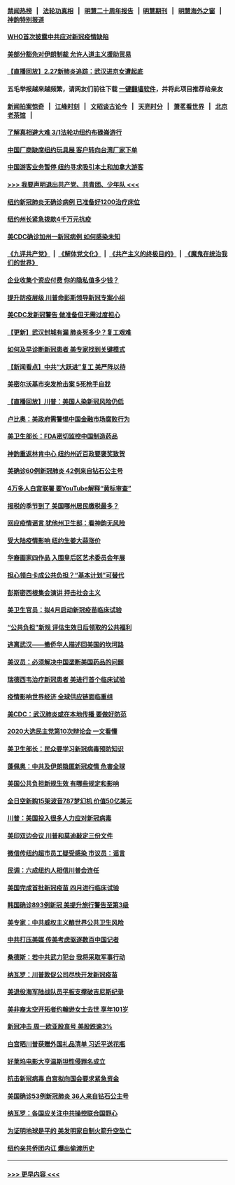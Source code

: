 #### [禁闻热榜](热点新闻.md?=0)  &nbsp;&nbsp;|&nbsp;&nbsp; [法轮功真相](https://github.com/gfw-breaker/truth/blob/master/README.md?=0) &nbsp;&nbsp;|&nbsp;&nbsp; [明慧二十周年报告](https://github.com/gfw-breaker/mh-reports/blob/master/README.md?=0) &nbsp;&nbsp;|&nbsp;&nbsp;[明慧期刊](https://github.com/gfw-breaker/mh-qikan) &nbsp;&nbsp;|&nbsp;&nbsp; [明慧海外之窗](https://github.com/gfw-breaker/mh-news/blob/master/README.md?=0) &nbsp;&nbsp;|&nbsp;&nbsp; [神韵特别报道](https://github.com/gfw-breaker/mh-news/blob/master/shenyun.md?=0)
#### [WHO首次披露中共应对新冠疫情缺陷](../pages/nsc412/n11900978.md?t=02280502) 
#### [美部分豁免对伊朗制裁 允许人道主义援助贸易](../pages/nsc412/n11900859.md?t=02280502) 
#### [【直播回放】2.27新肺炎追踪：武汉进京女遭起底](../pages/nsc412/n11900415.md?t=02280502) 
#### 五毛举报越来越频繁，请网友们前往下载 [一键翻墙软件](https://github.com/gfw-breaker/ssr-accounts)，并将此项目推荐给亲友
#### [新闻拍案惊奇](https://github.com/gfw-breaker/banned-news/blob/master/pages/link4.md) &nbsp;&nbsp;|&nbsp;&nbsp; [江峰时刻](https://github.com/gfw-breaker/banned-news/blob/master/pages/link4.md) &nbsp;&nbsp;|&nbsp;&nbsp; [文昭谈古论今](https://github.com/gfw-breaker/banned-news/blob/master/pages/link4.md) &nbsp;&nbsp;|&nbsp;&nbsp; [天亮时分](https://github.com/gfw-breaker/banned-news/blob/master/pages/link4.md) &nbsp;&nbsp;|&nbsp;&nbsp; [萧茗看世界](https://github.com/gfw-breaker/banned-news/blob/master/pages/link4.md) &nbsp;&nbsp;|&nbsp;&nbsp; [北京老茶馆](https://github.com/gfw-breaker/banned-news/blob/master/pages/link4.md) &nbsp;&nbsp;|&nbsp;&nbsp; 
#### [了解真相避大难  3/1法轮功纽约布碌崙游行](../pages/nsc412/n11899501.md?t=02280502) 
#### [中国厂商缺席纽约玩具展  客户转向台湾厂家下单](../pages/nsc412/n11899505.md?t=02280502) 
#### [中国游客业务暂停  纽约寻求吸引本土和加拿大游客](../pages/nsc412/n11899492.md?t=02280502) 
#### [>>> 我要声明退出共产党、共青团、少年队 <<<](https://github.com/begood0513/goodnews/blob/master/quit/letter.md) 
#### [纽约新冠肺炎无确诊病例  已准备好1200治疗床位](../pages/nsc412/n11899474.md?t=02280502) 
#### [纽约州长紧急拨款4千万元抗疫](../pages/nsc412/n11899477.md?t=02280502) 
#### [美CDC确诊加州一新冠病例 如何感染未知](../pages/nsc412/n11899165.md?t=02280502) 
#### [《九评共产党》](https://github.com/begood0513/9ping.md/blob/master/README.md) &nbsp;|&nbsp; [《解体党文化》](../../../../jtdwh.md/blob/master/README.md)  &nbsp;|&nbsp; [《共产主义的终极目的》](../../../../gczydzjmd.md/blob/master/README.md) &nbsp;|&nbsp; [《魔鬼在统治我们的世界》](../../../../mgztzwmdsj.md/blob/master/README.md) 
#### [企业收集个资应付费 你的隐私值多少钱？](../pages/nsc412/n11898097.md?t=02280502) 
#### [提升防疫层级 川普命彭斯领导新冠专案小组](../pages/nsc412/n11898934.md?t=02280502) 
#### [美CDC发新冠警告 做准备但无需过度担心](../pages/nsc412/n11898923.md?t=02280502) 
#### [【更新】武汉封城有漏 肺炎死多少？复工艰难](../pages/nsc412/n11890652.md?t=02280502) 
#### [如何及早诊断新冠患者 美专家找到关键模式](../pages/nsc412/n11898626.md?t=02280502) 
#### [【新闻看点】中共“大跃进”复工 美严阵以待](../pages/nsc412/n11898221.md?t=02280502) 
#### [美密尔沃基市突发枪击案 5死枪手自戕](../pages/nsc412/n11898687.md?t=02280502) 
#### [【直播回放】川普：美国人染新冠风险仍低](../pages/nsc412/n11898088.md?t=02280502) 
#### [卢比奥：美政府需警惕中国金融市场腐败行为](../pages/nsc412/n11898327.md?t=02280502) 
#### [美卫生部长：FDA密切监控中国制造药品](../pages/nsc412/n11898231.md?t=02280502) 
#### [神韵重返林肯中心 纽约州近百政要褒奖致贺](../pages/nsc412/n11893366.md?t=02280502) 
#### [美确诊60例新冠肺炎 42例来自钻石公主号](../pages/nsc412/n11898098.md?t=02280502) 
#### [4万多人白宫联署 要YouTube解释“黄标审查”](../pages/nsc412/n11897803.md?t=02280502) 
#### [报税的季节到了 美国哪州居民缴税最多？](../pages/nsc412/n11897626.md?t=02280502) 
#### [回应疫情谣言 犹他州卫生部：看神韵无风险](../pages/nsc412/n11896078.md?t=02280502) 
#### [受大陆疫情影响  纽约生姜大蒜涨价](../pages/nsc412/n11896485.md?t=02280502) 
#### [华裔画家四作品  入围皇后区艺术委员会年展](../pages/nsc412/n11896497.md?t=02280502) 
#### [担心领白卡成公共负担？“基本计划”可替代](../pages/nsc412/n11896478.md?t=02280502) 
#### [彭斯密西根集会演讲 抨击社会主义](../pages/nsc412/n11896543.md?t=02280502) 
#### [美卫生官员：拟4月启动新冠疫苗临床试验](../pages/nsc412/n11896357.md?t=02280502) 
#### [“公共负担”新规  评估生效日后领取的公共福利](../pages/nsc412/n11893847.md?t=02280502) 
#### [逃离武汉——撤侨华人描述回美国的坎坷路](../pages/nsc412/n11895897.md?t=02280502) 
#### [美议员：必须解决中国垄断美国药品的问题](../pages/nsc412/n11895991.md?t=02280502) 
#### [瑞德西韦治疗新冠患者 美进行首个临床试验](../pages/nsc412/n11895845.md?t=02280502) 
#### [疫情影响世界经济 全球供应链面临重组](../pages/nsc412/n11895634.md?t=02280502) 
#### [美CDC：武汉肺炎或在本地传播 要做好防范](../pages/nsc412/n11895597.md?t=02280502) 
#### [2020大选民主党第10次辩论会 一文看懂](../pages/nsc412/n11895486.md?t=02280502) 
#### [美卫生部长：民众要学习新冠病毒预防知识](../pages/nsc412/n11895308.md?t=02280502) 
#### [蓬佩奥：中共及伊朗隐匿新冠疫情 危害全球](../pages/nsc412/n11895492.md?t=02280502) 
#### [美国公共负担新规生效 有哪些规定和影响](../pages/nsc412/n11893866.md?t=02280502) 
#### [全日空新购15架波音787梦幻机 价值50亿美元](../pages/nsc412/n11895154.md?t=02280502) 
#### [川普：美国投入很多人力应对新冠病毒](../pages/nsc412/n11894977.md?t=02280502) 
#### [美印双边会议 川普和莫迪敲定三份文件](../pages/nsc412/n11894247.md?t=02280502) 
#### [微信传纽约超市员工疑受感染  市议员：谣言](../pages/nsc412/n11893861.md?t=02280502) 
#### [民调：六成纽约人相信川普会连任](../pages/nsc412/n11893884.md?t=02280502) 
#### [美国完成首批新冠疫苗 四月进行临床试验](../pages/nsc412/n11893526.md?t=02280502) 
#### [韩国确诊893例新冠 美提升旅行警告至第3级](../pages/nsc412/n11893662.md?t=02280502) 
#### [美专家：中共威权主义酿世界公共卫生风险](../pages/nsc412/n11893474.md?t=02280502) 
#### [中共打压美媒 传美考虑驱逐数百中国记者](../pages/nsc412/n11893178.md?t=02280502) 
#### [桑德斯：若中共武力犯台 我将采取军事行动](../pages/nsc412/n11893282.md?t=02280502) 
#### [纳瓦罗：川普敦促公司尽快开发新冠疫苗](../pages/nsc412/n11893211.md?t=02280502) 
#### [美退役海军陆战队员平板支撑破吉尼斯纪录](../pages/nsc412/n11893022.md?t=02280502) 
#### [美非裔太空开拓者约翰逊女士去世 享年101岁](../pages/nsc412/n11892917.md?t=02280502) 
#### [新冠冲击 周一欧亚股哀号 美股跌逾3%](../pages/nsc412/n11892648.md?t=02280502) 
#### [白宫晒川普获赠外国礼品清单 习近平送花瓶](../pages/nsc412/n11892985.md?t=02280502) 
#### [好莱坞电影大亨温斯坦性侵罪名成立](../pages/nsc412/n11892907.md?t=02280502) 
#### [抗击新冠病毒 白宫拟向国会要求紧急资金](../pages/nsc412/n11892943.md?t=02280502) 
#### [美国确诊53例新冠肺炎 36人来自钻石公主号](../pages/nsc412/n11892877.md?t=02280502) 
#### [纳瓦罗：各国应关注中共操控联合国野心](../pages/nsc412/n11892856.md?t=02280502) 
#### [为证明地球是平的 美发明家自制火箭升空坠亡](../pages/nsc412/n11892645.md?t=02280502) 
#### [纽约亲共侨团内讧 爆出偷渡历史](../pages/nsc412/n11891235.md?t=02280502) 

----
#### [ >>> 更早内容 <<< ](../indexes/nsc412-earlier.md)

